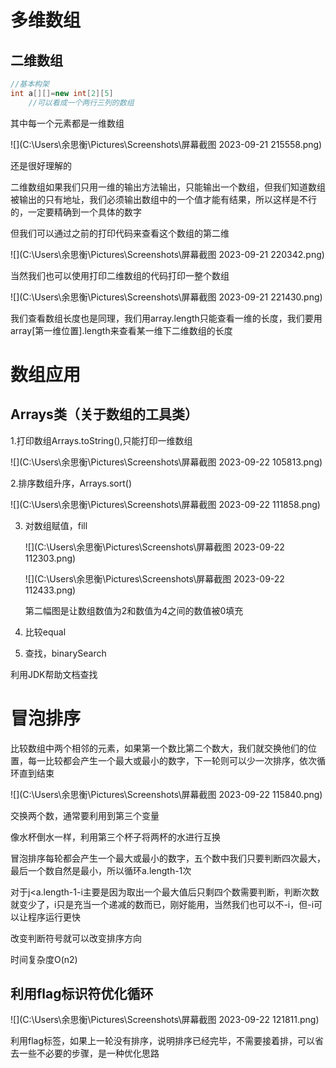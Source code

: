 # 多维数组

## 二维数组

```java
//基本构架
int a[][]=new int[2][5]
    //可以看成一个两行三列的数组
```

其中每一个元素都是一维数组

![](C:\Users\余思衡\Pictures\Screenshots\屏幕截图 2023-09-21 215558.png)

还是很好理解的

二维数组如果我们只用一维的输出方法输出，只能输出一个数组，但我们知道数组被输出的只有地址，我们必须输出数组中的一个值才能有结果，所以这样是不行的，一定要精确到一个具体的数字

但我们可以通过之前的打印代码来查看这个数组的第二维

![](C:\Users\余思衡\Pictures\Screenshots\屏幕截图 2023-09-21 220342.png)

当然我们也可以使用打印二维数组的代码打印一整个数组

![](C:\Users\余思衡\Pictures\Screenshots\屏幕截图 2023-09-21 221430.png)

我们查看数组长度也是同理，我们用array.length只能查看一维的长度，我们要用array[第一维位置].length来查看某一维下二维数组的长度

# 数组应用

## Arrays类（关于数组的工具类）

1.打印数组Arrays.toString(),只能打印一维数组

![](C:\Users\余思衡\Pictures\Screenshots\屏幕截图 2023-09-22 105813.png)

2.排序数组升序，Arrays.sort()

![](C:\Users\余思衡\Pictures\Screenshots\屏幕截图 2023-09-22 111858.png)

3. 对数组赋值，fill

   ![](C:\Users\余思衡\Pictures\Screenshots\屏幕截图 2023-09-22 112303.png)

   ![](C:\Users\余思衡\Pictures\Screenshots\屏幕截图 2023-09-22 112433.png)

   第二幅图是让数组数值为2和数值为4之间的数值被0填充

4. 比较equal

5. 查找，binarySearch

利用JDK帮助文档查找

# 冒泡排序

比较数组中两个相邻的元素，如果第一个数比第二个数大，我们就交换他们的位置，每一比较都会产生一个最大或最小的数字，下一轮则可以少一次排序，依次循环直到结束

![](C:\Users\余思衡\Pictures\Screenshots\屏幕截图 2023-09-22 115840.png)

交换两个数，通常要利用到第三个变量

像水杯倒水一样，利用第三个杯子将两杯的水进行互换

冒泡排序每轮都会产生一个最大或最小的数字，五个数中我们只要判断四次最大，最后一个数自然是最小，所以循环a.length-1次

对于j<a.length-1-i主要是因为取出一个最大值后只剩四个数需要判断，判断次数就变少了，i只是充当一个递减的数而已，刚好能用，当然我们也可以不-i，但-i可以让程序运行更快

改变判断符号就可以改变排序方向

时间复杂度O(n2)

## 利用flag标识符优化循环

![](C:\Users\余思衡\Pictures\Screenshots\屏幕截图 2023-09-22 121811.png)

利用flag标签，如果上一轮没有排序，说明排序已经完毕，不需要接着排，可以省去一些不必要的步骤，是一种优化思路
